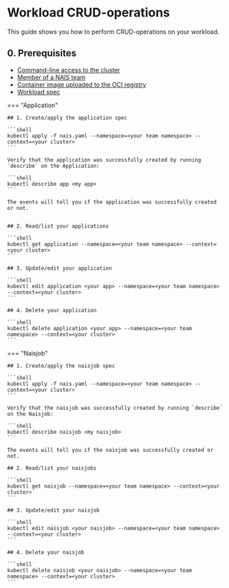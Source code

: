 # Workload CRUD-operations

This guide shows you how to perform CRUD-operations on your workload.

## 0. Prerequisites
- [Command-line access to the cluster](command-line-access.md)
- [Member of a NAIS team](../explanation/nais-teams.md)
- [Container image uploaded to the OCI registry](TODO)
- [Workload spec](../explanation/workloads.md)

=== "Application"

    ## 1. Create/apply the application spec
    
    ```shell
    kubectl apply -f nais.yaml --namespace=<your team namespace> --context=<your cluster>
    ```

    Verify that the application was successfully created by running `describe` on the Application:

    ```shell
    kubectl describe app <my app>
    ```

    The events will tell you if the application was successfully created or not.


    ## 2. Read/list your applications

    ```shell
    kubectl get application --namespace=<your team namespace> --context=<your cluster>
    ```

    ## 3. Update/edit your application
    
    ```shell
    kubectl edit application <your app> --namespace=<your team namespace> --context=<your cluster>
    ```
    
    ## 4. Delete your application
    
    ```shell
    kubectl delete application <your app> --namespace=<your team namespace> --context=<your cluster>
    ```

=== "Naisjob"

    ## 1. Create/apply the naisjob spec
    
    ```shell
    kubectl apply -f nais.yaml --namespace=<your team namespace> --context=<your cluster>
    ```

    Verify that the naisjob was successfully created by running `describe` on the Naisjob:

    ```shell
    kubectl describe naisjob <my naisjob>
    ```

    The events will tell you if the naisjob was successfully created or not.

    ## 2. Read/list your naisjobs

    ```shell
    kubectl get naisjob --namespace=<your team namespace> --context=<your cluster>
    ```

    ## 3. Update/edit your naisjob
    
    ```shell
    kubectl edit naisjob <your naisjob> --namespace=<your team namespace> --context=<your cluster>
    ```

    ## 4. Delete your naisjob
    
    ```shell
    kubectl delete naisjob <your naisjob> --namespace=<your team namespace> --context=<your cluster>
    ```
